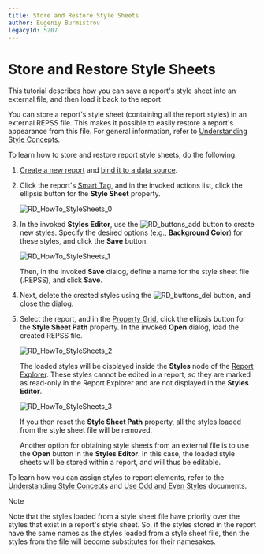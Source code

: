 ```yaml
---
title: Store and Restore Style Sheets
author: Eugeniy Burmistrov
legacyId: 5207
---
```

# Store and Restore Style Sheets
This tutorial describes how you can save a report's style sheet into an external file, and then load it back to the report.

You can store a report's style sheet (containing all the report styles) in an external REPSS file. This makes it possible to easily restore a report's appearance from this file. For general information, refer to [Understanding Style Concepts](understanding-style-concepts.md).

To learn how to store and restore report style sheets, do the following.
1. [Create a new report](../basic-operations/create-a-new-report.md) and [bind it to a data source](../binding-a-report-to-data.md).
2. Click the report's [Smart Tag](../../report-designer-reference/report-designer-ui/smart-tag.md), and in the invoked actions list, click the ellipsis button for the **Style Sheet** property.
	
	![RD_HowTo_StyleSheets_0](../../../../../images/img8554.png)
3. In the invoked **Styles Editor**, use the ![RD_buttons_add](../../../../../images/img8593.png) button to create new styles. Specify the desired options (e.g., **Background Color**) for these styles, and click the **Save** button.
	
	![RD_HowTo_StyleSheets_1](../../../../../images/img8555.png)
	
	Then, in the invoked **Save** dialog, define a name for the style sheet file (.REPSS), and click **Save**.
4. Next, delete the created styles using the ![RD_buttons_del](../../../../../images/img8594.png) button, and close the dialog.
5. Select the report, and in the [Property Grid](../../report-designer-reference/report-designer-ui/property-grid.md), click the ellipsis button for the **Style Sheet Path** property. In the invoked **Open** dialog, load the created REPSS file.
	
	![RD_HowTo_StyleSheets_2](../../../../../images/img8556.png)
	
	The loaded styles will be displayed inside the **Styles** node of the [Report Explorer](../../report-designer-reference/report-designer-ui/report-explorer.md). These styles cannot be edited in a report, so they are marked as read-only in the Report Explorer and are not displayed in the **Styles Editor**.
	
	![RD_HowTo_StyleSheets_3](../../../../../images/img8557.png)
	
	If you then reset the **Style Sheet Path** property, all the styles loaded from the style sheet file will be removed.
	
	Another option for obtaining style sheets from an external file is to use the **Open** button in the **Styles Editor**. In this case, the loaded style sheets will be stored within a report, and will thus be editable.

To learn how you can assign styles to report elements, refer to the [Understanding Style Concepts](understanding-style-concepts.md) and [Use Odd and Even Styles](use-odd-and-even-styles.md) documents.

> [!NOTE]
> Note that the styles loaded from a style sheet file have priority over the styles that exist in a report's style sheet. So, if the styles stored in the report have the same names as the styles loaded from a style sheet file, then the styles from the file will become substitutes for their namesakes.